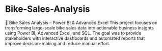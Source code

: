 # Bike-Sales-Analysis
🚴 Bike Sales Analysis – Power BI &amp; Advanced Excel  This project focuses on transforming large-scale bike sales data into actionable business insights using Power BI, Advanced Excel, and SQL. The goal was to provide stakeholders with interactive dashboards and automated reports that improve decision-making and reduce manual effort.
